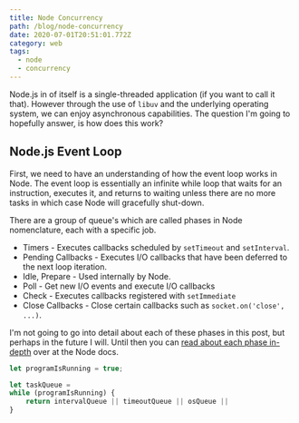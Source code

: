```yaml
---
title: Node Concurrency
path: /blog/node-concurrency
date: 2020-07-01T20:51:01.772Z
category: web
tags:
  - node
  - concurrency
---
```

Node.js in of itself is a single-threaded application (if you want to call it that). However through the use of `libuv` and the underlying operating system, we can enjoy asynchronous capabilities. The question I'm going to hopefully answer, is how does this work?

## Node.js Event Loop

First, we need to have an understanding of how the event loop works in Node. The event loop is essentially an infinite while loop that waits for an instruction, executes it, and returns to waiting unless there are no more tasks in which case Node will gracefully shut-down.

There are a group of queue's which are called phases in Node nomenclature, each with a specific job.

* Timers - Executes callbacks scheduled by `setTimeout` and `setInterval`.
* Pending Callbacks - Executes I/O callbacks that have been deferred to the next loop iteration.
* Idle, Prepare - Used internally by Node.
* Poll - Get new I/O events and execute I/O callbacks
* Check - Executes callbacks registered with `setImmediate`
* Close Callbacks - Close certain callbacks such as `socket.on('close', ...)`.

I'm not going to go into detail about each of these phases in this post, but perhaps in the future I will. Until then you can [read about each phase in-depth](https://nodejs.org/en/docs/guides/event-loop-timers-and-nexttick/#phases-in-detail) over at the Node docs.

```javascript
let programIsRunning = true;

let taskQueue = 
while (programIsRunning) {
    return intervalQueue || timeoutQueue || osQueue || 
}
```